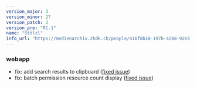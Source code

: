 ```yaml
---
version_major: 3
version_minor: 27
version_patch: 2
version_pre: "RC.1"
name: "Stölzl"
info_url: "https://medienarchiv.zhdk.ch/people/416f8b18-197b-4208-92e3-869967dacf92"
---
```


### webapp

- fix: add search results to clipboard ([fixed issue](https://github.com/Madek/madek/issues/208))
- fix: batch permission resource count display ([fixed issue](https://github.com/Madek/madek/issues/209))
